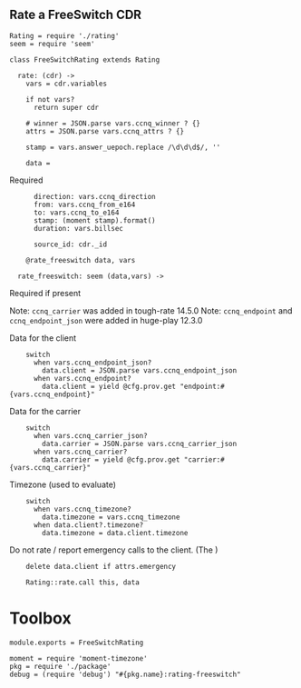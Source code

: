 Rate a FreeSwitch CDR
---------------------

    Rating = require './rating'
    seem = require 'seem'

    class FreeSwitchRating extends Rating

      rate: (cdr) ->
        vars = cdr.variables

        if not vars?
          return super cdr

        # winner = JSON.parse vars.ccnq_winner ? {}
        attrs = JSON.parse vars.ccnq_attrs ? {}

        stamp = vars.answer_uepoch.replace /\d\d\d$/, ''

        data =

Required

          direction: vars.ccnq_direction
          from: vars.ccnq_from_e164
          to: vars.ccnq_to_e164
          stamp: (moment stamp).format()
          duration: vars.billsec

          source_id: cdr._id

        @rate_freeswitch data, vars

      rate_freeswitch: seem (data,vars) ->

Required if present

Note: `ccnq_carrier` was added in tough-rate 14.5.0
Note: `ccnq_endpoint` and `ccnq_endpoint_json` were added in huge-play 12.3.0

Data for the client

        switch
          when vars.ccnq_endpoint_json?
            data.client = JSON.parse vars.ccnq_endpoint_json
          when vars.ccnq_endpoint?
            data.client = yield @cfg.prov.get "endpoint:#{vars.ccnq_endpoint}"

Data for the carrier

        switch
          when vars.ccnq_carrier_json?
            data.carrier = JSON.parse vars.ccnq_carrier_json
          when vars.ccnq_carrier?
            data.carrier = yield @cfg.prov.get "carrier:#{vars.ccnq_carrier}"

Timezone (used to evaluate)

        switch
          when vars.ccnq_timezone?
            data.timezone = vars.ccnq_timezone
          when data.client?.timezone?
            data.timezone = data.client.timezone

Do not rate / report emergency calls to the client. (The )

        delete data.client if attrs.emergency

        Rating::rate.call this, data

Toolbox
=======

    module.exports = FreeSwitchRating

    moment = require 'moment-timezone'
    pkg = require './package'
    debug = (require 'debug') "#{pkg.name}:rating-freeswitch"
